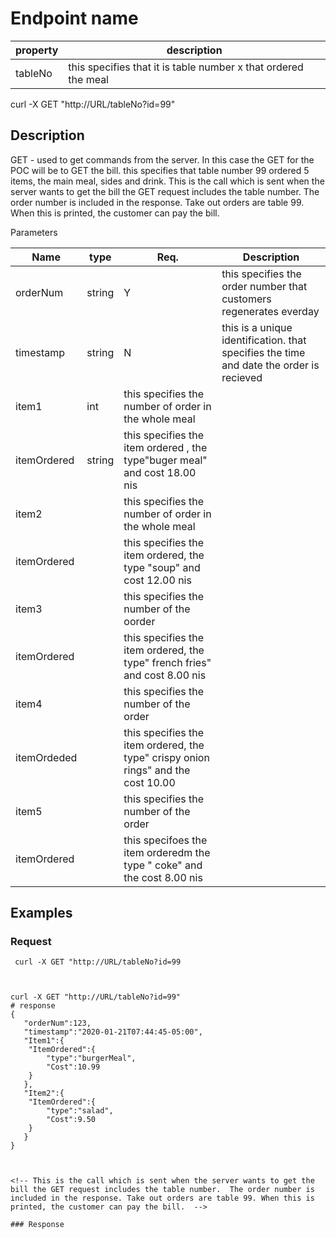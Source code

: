# Endpoint name

property | description
-------- | -----------
tableNo  | this specifies that it is table number x that ordered the meal

curl -X GET "http://URL/tableNo?id=99"



## Description

 GET - used to get commands from the server. In this case the GET for the POC will be to GET the bill. this specifies that table number 99 ordered 5 items, the main meal, sides and drink.  This is the call which is sent when the server wants to get the bill the GET request includes the table number.  The order number is included in the response. Take out orders are table 99. When this is printed, the customer can pay the bill. 


Parameters

Name | type | Req. | Description
---- | ----- | ----- | --------------------
orderNum | string | Y |  this specifies the order number that customers regenerates everday 
timestamp | string  | N | this is a unique identification. that specifies the time and date the order is recieved 
item1 | int |this specifies the number of order in the whole meal 
itemOrdered |string | this specifies the item ordered , the type"buger meal" and cost 18.00 nis
item2 |   |this specifies the number of order in the whole meal
itemOrdered |   |this specifies the item ordered, the type "soup" and cost 12.00 nis
item3 |   |this specifies the number of  the oorder
itemOrdered |   | this specifies the item ordered, the type" french fries" and cost 8.00 nis 
item4 |   |this specifies the number of the order 
itemOrdeded |   |this specifies the item ordered, the type" crispy onion rings" and the cost 10.00 
item5 |   | this specifies the number of the order 
itemOrdered |   | this specifoes the item orderedm the type " coke" and the cost 8.00 nis 


## Examples

### Request

```HTTP
 curl -X GET "http://URL/tableNo?id=99  



curl -X GET "http://URL/tableNo?id=99"
# response
{
   "orderNum":123,
   "timestamp":"2020-01-21T07:44:45-05:00",
   "Item1":{
  	"ItemOrdered":{
     	"type":"burgerMeal",
     	"Cost":10.99
  	}
   },
   "Item2":{
  	"ItemOrdered":{
     	"type":"salad",
     	"Cost":9.50
  	}
   }
}



<!-- This is the call which is sent when the server wants to get the bill the GET request includes the table number.  The order number is included in the response. Take out orders are table 99. When this is printed, the customer can pay the bill.  -->

### Response

```

